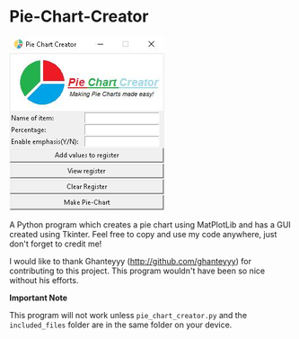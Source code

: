 # Pie-Chart-Creator

<img src="included_files/main.jpg">

A Python program which creates a pie chart using MatPlotLib and has a GUI created using Tkinter. Feel free to copy and use my code anywhere, just don't forget to credit me!

I would like to thank Ghanteyyy (http://github.com/ghanteyyy) for contributing to this project. This program wouldn't have been so nice without his efforts.

**Important Note**

This program will not work unless `pie_chart_creator.py` and the `included_files` folder are in the same folder on your device.
